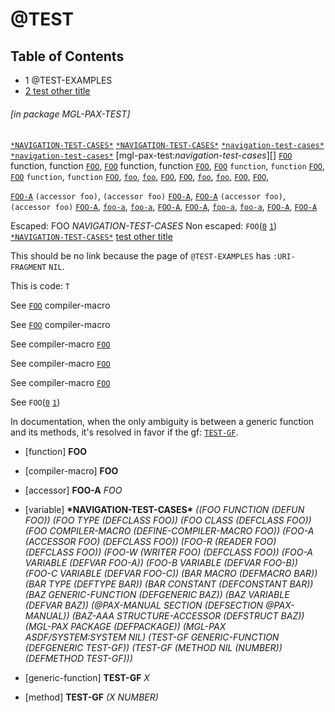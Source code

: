 <a name='x-28MGL-PAX-TEST-3A-3A-40TEST-20MGL-PAX-3ASECTION-29'></a>

# @TEST

## Table of Contents

- 1 @TEST-EXAMPLES
- [2 test other title][22dd]

###### \[in package MGL-PAX-TEST\]
[`*NAVIGATION-TEST-CASES*`][799d]
[`*NAVIGATION-TEST-CASES*`][799d]
[`*navigation-test-cases*`][799d]
[`*navigation-test-cases*`][799d]
[mgl-pax-test:*navigation-test-cases*][]
[`FOO`][4244] function, function [`FOO`][4244],
[`FOO`][4244] function, function [`FOO`][4244],
[`FOO`][4244] `function`, `function` [`FOO`][4244],
[`FOO`][4244] `function`, `function` [`FOO`][4244],
[`foo`][4244],
[`foo`][4244],
[`FOO`][4244],
[`FOO`][4244],
[`foo`][4244],
[`foo`][4244],
[`FOO`][4244],
[`FOO`][4244],

[`FOO-A`][6483] `(accessor foo)`, `(accessor foo)` [`FOO-A`][6483],
[`FOO-A`][6483] `(accessor foo)`, `(accessor foo)` [`FOO-A`][6483],
[`foo-a`][6483],
[`foo-a`][6483],
[`FOO-A`][6483],
[`FOO-A`][6483],
[`foo-a`][6483],
[`foo-a`][6483],
[`FOO-A`][6483],
[`FOO-A`][6483]

Escaped: FOO *NAVIGATION-TEST-CASES*
Non escaped: `FOO`([`0`][4ded] [`1`][4244]) [`*NAVIGATION-TEST-CASES*`][799d]
[test other title][22dd]

This should be no link because the page of `@TEST-EXAMPLES`
has `:URI-FRAGMENT` `NIL`.

This is code: `T`

See
[`FOO`][4ded] compiler-macro

See [`FOO`][4ded]
compiler-macro

See
compiler-macro [`FOO`][4ded]

See compiler-macro
[`FOO`][4ded]

See
compiler-macro 
[`FOO`][4ded]

See
`FOO`([`0`][4ded] [`1`][4244])

In documentation, when the only ambiguity is between a generic
function and its methods, it's resolved in favor if the gf:
[`TEST-GF`][efc1].

<a name='x-28MGL-PAX-TEST-3A-3AFOO-20FUNCTION-29'></a>

- [function] **FOO** 

<a name='x-28MGL-PAX-TEST-3A-3AFOO-20COMPILER-MACRO-29'></a>

- [compiler-macro] **FOO** 

<a name='x-28MGL-PAX-TEST-3A-3AFOO-A-20-28MGL-PAX-3AACCESSOR-20MGL-PAX-TEST-3A-3AFOO-29-29'></a>

- [accessor] **FOO-A** *FOO*

<a name='x-28MGL-PAX-TEST-3A-3A-2ANAVIGATION-TEST-CASES-2A-20VARIABLE-29'></a>

- [variable] **\*NAVIGATION-TEST-CASES\*** *((FOO FUNCTION (DEFUN FOO)) (FOO TYPE (DEFCLASS FOO))
 (FOO CLASS (DEFCLASS FOO)) (FOO COMPILER-MACRO (DEFINE-COMPILER-MACRO FOO))
 (FOO-A (ACCESSOR FOO) (DEFCLASS FOO)) (FOO-R (READER FOO) (DEFCLASS FOO))
 (FOO-W (WRITER FOO) (DEFCLASS FOO)) (FOO-A VARIABLE (DEFVAR FOO-A))
 (FOO-B VARIABLE (DEFVAR FOO-B)) (FOO-C VARIABLE (DEFVAR FOO-C))
 (BAR MACRO (DEFMACRO BAR)) (BAR TYPE (DEFTYPE BAR))
 (BAR CONSTANT (DEFCONSTANT BAR)) (BAZ GENERIC-FUNCTION (DEFGENERIC BAZ))
 (BAZ VARIABLE (DEFVAR BAZ)) (@PAX-MANUAL SECTION (DEFSECTION @PAX-MANUAL))
 (BAZ-AAA STRUCTURE-ACCESSOR (DEFSTRUCT BAZ)) (MGL-PAX PACKAGE (DEFPACKAGE))
 (MGL-PAX ASDF/SYSTEM:SYSTEM NIL)
 (TEST-GF GENERIC-FUNCTION (DEFGENERIC TEST-GF))
 (TEST-GF (METHOD NIL (NUMBER)) (DEFMETHOD TEST-GF)))*



<a name='x-28MGL-PAX-TEST-3A-3ATEST-GF-20GENERIC-FUNCTION-29'></a>

- [generic-function] **TEST-GF** *X*

<a name='x-28MGL-PAX-TEST-3A-3ATEST-GF-20-28METHOD-20NIL-20-28NUMBER-29-29-29'></a>

- [method] **TEST-GF** *(X NUMBER)*

  [22dd]: other/test-other.md#x-28MGL-PAX-TEST-3A-3A-40TEST-OTHER-20MGL-PAX-3ASECTION-29 "(MGL-PAX-TEST::@TEST-OTHER MGL-PAX:SECTION)"
  [4244]: #x-28MGL-PAX-TEST-3A-3AFOO-20FUNCTION-29 "(MGL-PAX-TEST::FOO FUNCTION)"
  [4ded]: #x-28MGL-PAX-TEST-3A-3AFOO-20COMPILER-MACRO-29 "(MGL-PAX-TEST::FOO COMPILER-MACRO)"
  [6483]: #x-28MGL-PAX-TEST-3A-3AFOO-A-20-28MGL-PAX-3AACCESSOR-20MGL-PAX-TEST-3A-3AFOO-29-29 "(MGL-PAX-TEST::FOO-A (MGL-PAX:ACCESSOR MGL-PAX-TEST::FOO))"
  [799d]: #x-28MGL-PAX-TEST-3A-3A-2ANAVIGATION-TEST-CASES-2A-20VARIABLE-29 "(MGL-PAX-TEST::*NAVIGATION-TEST-CASES* VARIABLE)"
  [efc1]: #x-28MGL-PAX-TEST-3A-3ATEST-GF-20GENERIC-FUNCTION-29 "(MGL-PAX-TEST::TEST-GF GENERIC-FUNCTION)"
